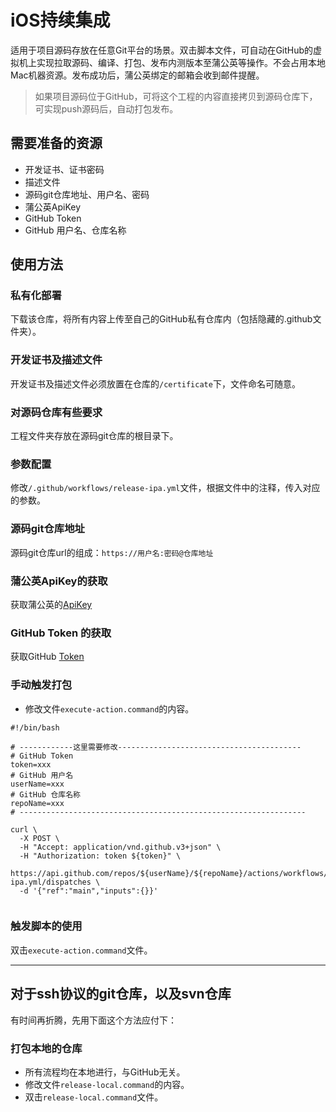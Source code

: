 # iOS持续集成
适用于项目源码存放在任意Git平台的场景。双击脚本文件，可自动在GitHub的虚拟机上实现拉取源码、编译、打包、发布内测版本至蒲公英等操作。不会占用本地Mac机器资源。发布成功后，蒲公英绑定的邮箱会收到邮件提醒。
> 如果项目源码位于GitHub，可将这个工程的内容直接拷贝到源码仓库下，可实现push源码后，自动打包发布。

## 需要准备的资源
* 开发证书、证书密码
* 描述文件
* 源码git仓库地址、用户名、密码
* 蒲公英ApiKey
* GitHub Token
* GitHub 用户名、仓库名称

## 使用方法
### 私有化部署
下载该仓库，将所有内容上传至自己的GitHub私有仓库内（包括隐藏的.github文件夹）。
### 开发证书及描述文件
开发证书及描述文件必须放置在仓库的`/certificate`下，文件命名可随意。
### 对源码仓库有些要求
工程文件夹存放在源码git仓库的根目录下。
### 参数配置
修改`/.github/workflows/release-ipa.yml`文件，根据文件中的注释，传入对应的参数。
### 源码git仓库地址
源码git仓库url的组成：`https://用户名:密码@仓库地址`
### 蒲公英ApiKey的获取
获取蒲公英的[ApiKey](https://www.pgyer.com/account/api)
### GitHub Token 的获取
获取GitHub [Token](https://docs.github.com/en/authentication/keeping-your-account-and-data-secure/creating-a-personal-access-token#creating-a-token)

### 手动触发打包
* 修改文件`execute-action.command`的内容。

```
#!/bin/bash

# ------------这里需要修改-----------------------------------------
# GitHub Token
token=xxx
# GitHub 用户名
userName=xxx
# GitHub 仓库名称
repoName=xxx
# ----------------------------------------------------------------

curl \
  -X POST \
  -H "Accept: application/vnd.github.v3+json" \
  -H "Authorization: token ${token}" \
  https://api.github.com/repos/${userName}/${repoName}/actions/workflows/release-ipa.yml/dispatches \
  -d '{"ref":"main","inputs":{}}'


```

### 触发脚本的使用
双击`execute-action.command`文件。

<hr>

## 对于ssh协议的git仓库，以及svn仓库 
有时间再折腾，先用下面这个方法应付下：
### 打包本地的仓库
* 所有流程均在本地进行，与GitHub无关。
* 修改文件`release-local.command`的内容。
* 双击`release-local.command`文件。
